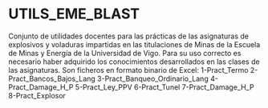 # UTILS_EME_BLAST
Conjunto de utilidades docentes para las prácticas de las asignaturas de explosivos y voladuras impartidas en las titulaciones de Minas de la Escuela de Minas y Energía de la Universidad de Vigo.
Para su uso correcto es necesario haber adquirido los conocimientos desarrollados en las clases de las asignaturas.
Son ficheros en formato binario de Excel:
1-Pract_Termo
2-Pract_Bancos_Bajos_Lang
3-Pract_Banqueo_Ordinario_Lang
4-Pract_Damage_H_P
5-Pract_Ley_PPV
6-Pract_Tunel
7-Pract_Damage_H_P
8-Pract_Explosor
